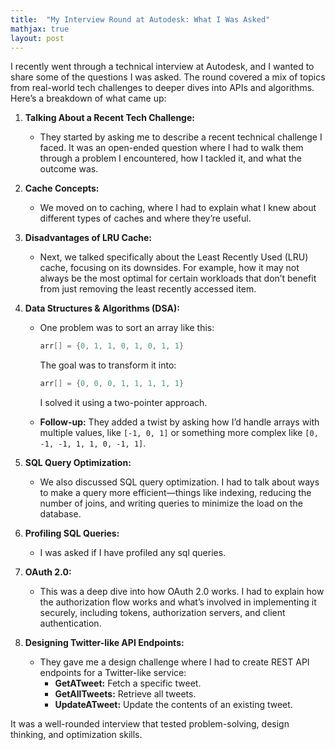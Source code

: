 ```yaml
---
title:  "My Interview Round at Autodesk: What I Was Asked"
mathjax: true
layout: post
---
```



I recently went through a technical interview at Autodesk, and I wanted to share some of the questions I was asked. The round covered a mix of topics from real-world tech challenges to deeper dives into APIs and algorithms. Here’s a breakdown of what came up:

1. **Talking About a Recent Tech Challenge:**
   - They started by asking me to describe a recent technical challenge I faced. It was an open-ended question where I had to walk them through a problem I encountered, how I tackled it, and what the outcome was.

2. **Cache Concepts:**
   - We moved on to caching, where I had to explain what I knew about different types of caches and where they’re useful.

3. **Disadvantages of LRU Cache:**
   - Next, we talked specifically about the Least Recently Used (LRU) cache, focusing on its downsides. For example, how it may not always be the most optimal for certain workloads that don’t benefit from just removing the least recently accessed item.

4. **Data Structures & Algorithms (DSA):**
   - One problem was to sort an array like this:
     ```cpp
     arr[] = {0, 1, 1, 0, 1, 0, 1, 1}
     ```
     The goal was to transform it into:
     ```cpp
     arr[] = {0, 0, 0, 1, 1, 1, 1, 1}
     ```
     I solved it using a two-pointer approach.

   - **Follow-up:** They added a twist by asking how I’d handle arrays with multiple values, like `[-1, 0, 1]` or something more complex like `[0, -1, -1, 1, 1, 0, -1, 1]`.

5. **SQL Query Optimization:**
   - We also discussed SQL query optimization. I had to talk about ways to make a query more efficient—things like indexing, reducing the number of joins, and writing queries to minimize the load on the database.

6. **Profiling SQL Queries:**
   - I was asked if I have profiled any sql queries.

7. **OAuth 2.0:**
   - This was a deep dive into how OAuth 2.0 works. I had to explain how the authorization flow works and what’s involved in implementing it securely, including tokens, authorization servers, and client authentication.

8. **Designing Twitter-like API Endpoints:**
   - They gave me a design challenge where I had to create REST API endpoints for a Twitter-like service:
     - **GetATweet:** Fetch a specific tweet.
     - **GetAllTweets:** Retrieve all tweets.
     - **UpdateATweet:** Update the contents of an existing tweet.

It was a well-rounded interview that tested problem-solving, design thinking, and optimization skills.
